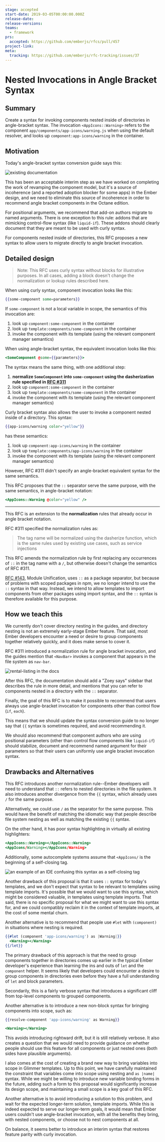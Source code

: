 ```yaml
---
stage: accepted
start-date: 2019-03-05T00:00:00.000Z
release-date:
release-versions:
teams:
  - framework
prs:
  accepted: https://github.com/emberjs/rfcs/pull/457
project-link:
meta:
  tracking: https://github.com/emberjs/rfc-tracking/issues/37
---
```


# Nested Invocations in Angle Bracket Syntax

## Summary

Create a syntax for invoking components nested inside of directories in angle-bracket syntax. The invocation `<AppIcons::Warning>` refers to the component `app/components/app-icons/warning.js` when using the default resolver, and looks up `component:app-icons/warning` in the container.

## Motivation

Today's angle-bracket syntax conversion guide says this:

![existing documentation](/images/457-when-to-use-curlies.jpg)

This has been an acceptable interim step as we have worked on completing the work of revamping the component model, but it's a source of incoherence (and a reported adoption blocker for some apps) in the Ember design, and we need to eliminate this source of incoherence in order to recommend angle bracket components in the Octane edition.

For positional arguments, we recommend that add-on authors migrate to named arguments. There is one exception to this rule: addons that are mimicking control-flow syntax (like `liquid-if`). These addons should clearly document that they are meant to be used with curly syntax.

For components nested inside of directories, this RFC proposes a new syntax to allow users to migrate directly to angle bracket invocation.

## Detailed design

> Note: This RFC uses curly syntax without blocks for illustrative purposes. In all cases, adding a block doesn't change the normalization or lookup rules described here.

When using curly syntax, component invocation looks like this:

```hbs
{{some-component some=parameters}}
```

If `some-component` is not a local variable in scope, the semantics of this invocation are:

1. look up `component:some-component` in the container
2. look up `template:components/some-component` in the container
3. invoke the component with its template (using the relevant component manager semantics)

When using angle-bracket syntax, the equivalent invocation looks like this:

```hbs
<SomeComponent @some={{parameters}}>
```

The syntax means the same thing, with one additional step:

1. **normalize `SomeComponent` into `some-component` using the dasherization rule specified in [RFC #311][angle-bracket-dasherize]**
2. look up `component:some-component` in the container
3. look up `template:components/some-component` in the container
4. invoke the component with its template (using the relevant component manager semantics)

[angle-bracket-dasherize]: https://emberjs.github.io/rfcs/0311-angle-bracket-invocation.html#tag-name

Curly bracket syntax also allows the user to invoke a component nested inside of a directory. This syntax:

```hbs
{{app-icons/warning color="yellow"}}
```

has these semantics:

1. look up `component:app-icons/warning` in the container
2. look up `template:components/app-icons/warning` in the container
3. invoke the component with its template (using the relevant component manager semantics)

However, RFC #311 didn't specify an angle-bracket equivalent syntax for the same semantics.

This RFC proposes that the `::` separator serve the same purpose, with the same semantics, in angle-bracket notation:

```hbs
<AppIcons::Warning @color="yellow" />
```

---

This RFC is an extension to the **normalization** rules that already occur in angle bracket notation.

RFC #311 specified the normalization rules as:

> The tag name will be normalized using the dasherize function, which is the same rules used by existing use cases, such as service injections

This RFC amends the normalization rule by first replacing any occurrences of `::` in the tag name with a `/`, but otherwise doesn't change the semantics of RFC #311.

[RFC #143][module-unification], Module Unification, uses `::` as a package separator, but because of problems with scoped packages in npm, we no longer intend to use the `::` syntax in that way. Instead, we intend to allow templates to import components from other packages using import syntax, and the `::` syntax is therefore available for this purpose.

[module-unification]: https://emberjs.github.io/rfcs/0143-module-unification.html

## How we teach this

We currently don't cover directory nesting in the guides, and directory nesting is not an extremely early-stage Ember feature. That said, most Ember developers encounter a need or desire to group components together relatively quickly, and it does make sense to cover it.

RFC #311 introduced a normalization rule for angle bracket invocation, and the guides mention that `<NavBar>` invokes a component that appears in the file system as `nav-bar`.

![rental-listing in the docs](/images/457-dasherization.jpg)

After this RFC, the documentation should add a "Zoey says" sidebar that describes the rule in more detail, and mentions that you can refer to components nested in a directory with the `::` separator.

Finally, the goal of this RFC is to make it possible to recommend that users always use angle-bracket invocation for components other than control flow (`if`, `each`).

This means that we should update the syntax conversion guide to no longer say that `{{` syntax is sometimes required, and avoid recommending it.

We should also recommend that component authors who are using positional parameters (other than control flow components like `liquid-if`) should stabilize, document and recommend named argument for their parameters so that their users can uniformly use angle bracket invocation syntax.

## Drawbacks and Alternatives

This RFC introduces another normalization rule--Ember developers will need to understand that `::` refers to nested directories in the file system. It also introduces another divergence from the `{{` syntax, which already uses `/` for the same purpose.

Alternatively, we could use `/` as the separator for the same purpose. This would have the benefit of matching the idiomatic way that people describe file system nesting as well as matching the existing `{{` syntax.

On the other hand, it has poor syntax highlighting in virtually all existing highlighters:

```hbs
<AppIcons::Warning></AppIcons::Warning>
<AppIcons/Warning></AppIcons/Warning>
```

Additionally, some autocomplete systems assume that `<AppIcons/` is the beginning of a self-closing tag.

![an example of an IDE confusing this syntax as a self-closing tag](/images/457-autocomplete-problem.gif)

Another drawback of this proposal is that it uses `::` syntax for today's templates, and we don't expect that syntax to be relevant to templates using template imports. It's possible that we would want to use this syntax, which might be considered valuable, in templates using template imports. That said, there is no specific proposal for what we might want to use this syntax for, and we could compatibly reclaim it in the context of template imports, at the cost of some mental churn.

Another alternative is to recommend that people use `#let` with `(component)` in situations where nesting is required.

```hbs
{{#let (component 'app-icons/warning') as |Warning|}}
  <Warning></Warning>
{{/let}}
```

The primary drawback of this approach is that the need to group components together in directories comes up earlier in the typical Ember developer's experience than learning the ins and outs of `let` and the `component` helper. It seems likely that developers could encounter a desire to group components in directories even before they have a full understanding of `let` and block parameters.

Secondarily, this is a fairly verbose syntax that introduces a significant cliff from top-level components to grouped components.

Another alternative is to introduce a new non-block syntax for bringing components into scope, such as:

```hbs
{{resolve-component 'app-icons/warning' as Warning}}

<Warning></Warning>
```

This avoids introducing rightward drift, but it is still relatively verbose. It also creates a question that we would need to provide guidance on whether people should use this feature for all components or just nested ones (both sides have plausible arguments).

I also comes at the cost of creating a brand new way to bring variables into scope in Glimmer templates. Up to this point, we have carefully maintained the constraint that variables come into scope using nesting and `as |name|` syntax. While we might be willing to introduce new variable binding forms in the future, adding such a form to this proposal would significantly increase its design scope, and maintaining a small scope is a key goal of this RFC.

Another alternative is to avoid introducing a solution to this problem, and wait for the expected longer-term solution, template imports. While this is indeed expected to serve our longer-term goals, it would mean that Ember users couldn't use angle-bracket invocation, with all the benefits they bring, with nested components, or choose not to nest components at all.

On balance, it seems better to introduce an interim syntax that restores feature parity with curly invocation.

